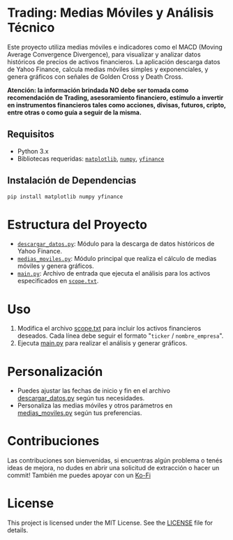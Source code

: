 # Trading: Medias Móviles y Análisis Técnico

Este proyecto utiliza medias móviles e indicadores como el MACD (Moving Average Convergence Divergence), para visualizar y analizar datos históricos de precios de activos financieros. La aplicación descarga datos de Yahoo Finance, calcula medias móviles simples y exponenciales, y genera gráficos con señales de Golden Cross y Death Cross.

**Atención: la información brindada NO debe ser tomada como recomendación de Trading, asesoramiento financiero, estímulo a invertir en instrumentos financieros tales como acciones, divisas, futuros, cripto, entre otras o como guía a seguir de la misma.** 

## Requisitos

- Python 3.x
- Bibliotecas requeridas: [`matplotlib`](https://matplotlib.org/), [`numpy`](https://numpy.org/), [`yfinance`](https://pypi.org/project/yfinance/)

## Instalación de Dependencias

```bash
pip install matplotlib numpy yfinance 
```
# 
# Estructura del Proyecto
- [`descargar_datos.py`](descargar_datos.py): Módulo para la descarga de datos históricos de Yahoo Finance.
- [`medias_moviles.py`](medias_moviles.py): Módulo principal que realiza el cálculo de medias móviles y genera gráficos.
- [`main.py`](main.py): Archivo de entrada que ejecuta el análisis para los activos especificados en [`scope.txt`](scope.txt). 

# Uso
1. Modifica el archivo [scope.txt](scope.txt) para incluir los activos financieros deseados. Cada línea debe seguir el formato "`ticker` / `nombre_empresa`".
2. Ejecuta [main.py](main.py) para realizar el análisis y generar gráficos.

# Personalización 
- Puedes ajustar las fechas de inicio y fin en el archivo [descargar_datos.py](descargar_datos.py) según tus necesidades.
- Personaliza las medias móviles y otros parámetros en [medias_moviles.py](medias_moviles.py) según tus preferencias.

# Contribuciones
Las contribuciones son bienvenidas, si encuentras algún problema o tenés ideas de mejora, no dudes en abrir una solicitud de extracción o hacer un commit!
También me puedes apoyar con un [Ko-Fi](https://ko-fi.com/bautitobal)

# License
This project is licensed under the MIT License. See the [LICENSE](LICENSE) file for details.